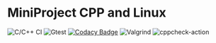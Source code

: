 # MiniProject CPP and Linux

![C/C++ CI](https://github.com/99002460/MiniProject_CPP_and_LINUX/workflows/C/C++%20CI/badge.svg?branch=main) 
![Gtest](https://github.com/99002460/MiniProject_CPP_and_LINUX/workflows/Gtest/badge.svg?branch=main) 
[![Codacy Badge](https://api.codacy.com/project/badge/Grade/d2a12fc984034719a52d2624563d0fd0)](https://app.codacy.com/gh/99002460/MiniProject_CPP_and_LINUX?utm_source=github.com&utm_medium=referral&utm_content=99002460/MiniProject_CPP_and_LINUX&utm_campaign=Badge_Grade) 
![Valgrind](https://github.com/99002460/MiniProject_CPP_and_LINUX/workflows/Valgrind/badge.svg?branch=main) 
![cppcheck-action](https://github.com/99002460/MiniProject_CPP_and_LINUX/workflows/cppcheck-action/badge.svg?branch=main)
